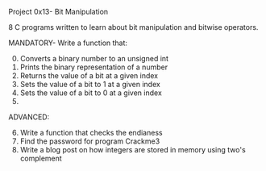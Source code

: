 Project 0x13- Bit Manipulation

8 C programs written to learn about bit manipulation and bitwise operators.

MANDATORY- Write a function that:

0. Converts a binary number to an unsigned int
1. Prints the binary representation of a number
2. Returns the value of a bit at a given index
3. Sets the value of a bit to 1 at a given index
4. Sets the value of a bit to 0 at a given index
5.

ADVANCED:

6. Write a function that checks the endianess
7. Find the password for program Crackme3
8. Write a blog post on how integers are stored in memory using two's complement